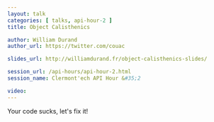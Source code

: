 ```yaml
---
layout: talk
categories: [ talks, api-hour-2 ]
title: Object Calisthenics

author: William Durand
author_url: https://twitter.com/couac

slides_url: http://williamdurand.fr/object-calisthenics-slides/

session_url: /api-hours/api-hour-2.html
session_name: Clermont'ech API Hour &#35;2

video:
---
```


Your code sucks, let's fix it!
